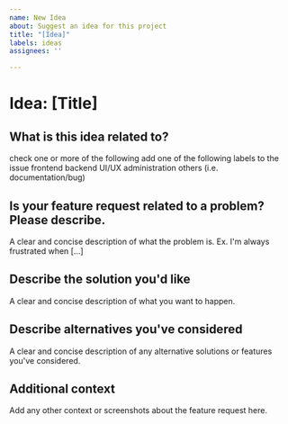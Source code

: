 ```yaml
---
name: New Idea
about: Suggest an idea for this project
title: "[Idea]"
labels: ideas
assignees: ''

---
```


# Idea: [Title]

## What is this idea related to?
check one or more of the following
add one of the following labels to the issue
frontend
backend
UI/UX
administration
others (i.e. documentation/bug)

## Is your feature request related to a problem? Please describe.
A clear and concise description of what the problem is. Ex. I'm always frustrated when [...]

## Describe the solution you'd like
A clear and concise description of what you want to happen.

## Describe alternatives you've considered
A clear and concise description of any alternative solutions or features you've considered.

## Additional context
Add any other context or screenshots about the feature request here.
